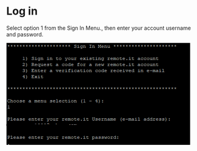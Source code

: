 # Log in

Select option 1 from the Sign In Menu., then enter your account username and password.

![](../../.gitbook/assets/image%20%2827%29.png)

